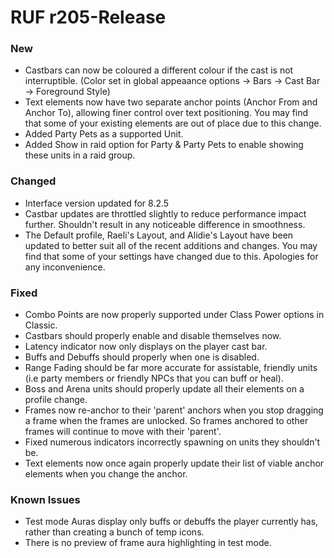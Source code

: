 # RUF r205-Release
### New
* Castbars can now be coloured a different colour if the cast is not interruptible. (Color set in global appeaance options -> Bars -> Cast Bar -> Foreground Style)
* Text elements now have two separate anchor points (Anchor From and Anchor To), allowing finer control over text positioning. You may find that some of your existing elements are out of place due to this change.
* Added Party Pets as a supported Unit.
* Added Show in raid option for Party & Party Pets to enable showing these units in a raid group.

### Changed
* Interface version updated for 8.2.5
* Castbar updates are throttled slightly to reduce performance impact further. Shouldn't result in any noticeable difference in smoothness.
* The Default profile, Raeli's Layout, and Alidie's Layout have been updated to better suit all of the recent additions and changes. You may find that some of your settings have changed due to this. Apologies for any inconvenience.


### Fixed
* Combo Points are now properly supported under Class Power options in Classic.
* Castbars should properly enable and disable themselves now.
* Latency indicator now only displays on the player cast bar.
* Buffs and Debuffs should properly when one is disabled.
* Range Fading should be far more accurate for assistable, friendly units (i.e party members or friendly NPCs that you can buff or heal).
* Boss and Arena units should properly update all their elements on a profile change.
* Frames now re-anchor to their 'parent' anchors when you stop dragging a frame when the frames are unlocked. So frames anchored to other frames will continue to move with their 'parent'.
* Fixed numerous indicators incorrectly spawning on units they shouldn't be.
* Text elements now once again properly update their list of viable anchor elements when you change the anchor.


### Known Issues
* Test mode Auras display only buffs or debuffs the player currently has, rather than creating a bunch of temp icons.
* There is no preview of frame aura highlighting in test mode.